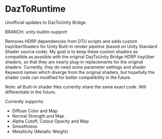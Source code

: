 # DazToRuntime
Unofficial updates to DazToUnity Bridge.

BRANCH: unity-builtin-support

Removes HDRP dependencies from DTU scripts and adds custom IrayUberShaders for Unity Built-In render pipeline (based on Unity Standard Shader source code).  My goal is to keep these custom shaders as compatible as possible with the original DazToUnity Bridge HDRP IrayUber shaders, so that they are nearly plug-in replacements for the original shaders.  Currently, they do need some parameter settings and shader Keyword names which diverge from the original shaders, but hopefully the shader code can modified for better compatibility in the future.

Note: all Built-In shader files currently share the same exact code.  Will differentiate in the future.

Currently supports:
- Diffuse Color and Map
- Normal Strength and Map
- Alpha Cutoff, Cutout Opacity and Map
- Smoothness
- Metallicity (Metallic Weight)
